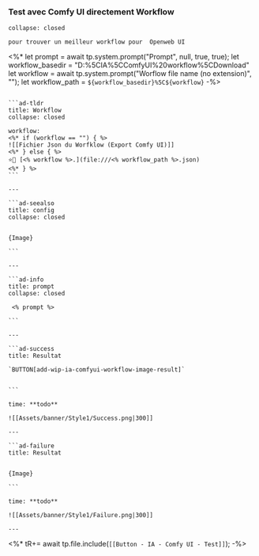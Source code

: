 ### Test avec Comfy UI directement Workflow

```ad-info
collapse: closed

pour trouver un meilleur workflow pour  Openweb UI
```
<%*
let prompt = await tp.system.prompt("Prompt", null, true, true);
let workflow_basedir = "D:%5CIA%5CComfyUI%20workflow%5CDownload"
let workflow = await tp.system.prompt("Worflow file name  (no extension)", "");
let workflow_path = `${workflow_basedir}%5C${workflow}`
-%>

```````ad-success

```ad-tldr
title: Workflow
collapse: closed

workflow:
<%* if (workflow == "") { %>
![[Fichier Json du Worfklow (Export Comfy UI)]]
<%* } else { %>
⭐🚧 [<% workflow %>.](file:///<% workflow_path %>.json)
<%* } %>
```

---

```ad-seealso
title: config
collapse: closed


{Image}

```

---

```ad-info
title: prompt
collapse: closed

 <% prompt %>

```

---

```ad-success
title: Resultat

`BUTTON[add-wip-ia-comfyui-workflow-image-result]`


```

time: **todo**

![[Assets/banner/Style1/Success.png|300]]

---

```ad-failure
title: Resultat


{Image}

```

time: **todo**

![[Assets/banner/Style1/Failure.png|300]]

---

```````

<%*
tR+= await tp.file.include(`[[Button - IA - Comfy UI - Test]]`);
-%>
